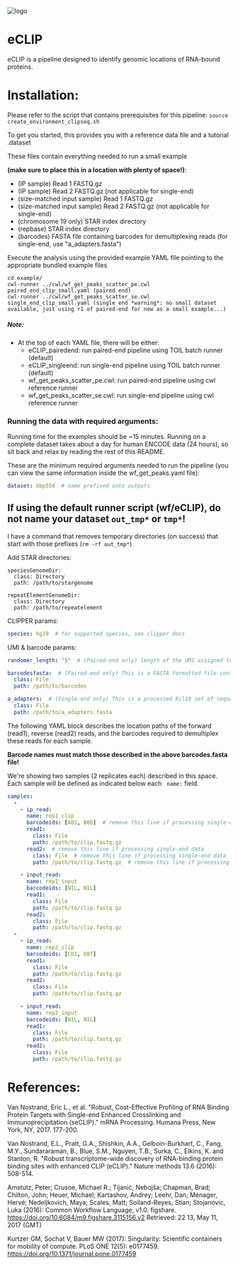 ![logo](https://github.com/YeoLab/eclip/blob/master/eCLIP-flowchart.png)

# eCLIP

eCLIP is a pipeline designed to identify genomic locations of RNA-bound proteins.
 
# Installation:

Please refer to the script that contains prerequisites for this pipeline:
```source create_environment_clipseq.sh```

To get you started, this provides you with a reference data file and a tutorial
.dataset

These files contain everything needed to run a small example

<b>(make sure to place this in a location with plenty of space!)</b>:
- (IP sample) Read 1 FASTQ.gz
- (IP sample) Read 2 FASTQ.gz (not applicable for single-end)
- (size-matched input sample) Read 1 FASTQ.gz
- (size-matched input sample) Read 2 FASTQ.gz (not applicable for single-end)
- (chromosome 19 only) STAR index directory
- (repbase) STAR index directory
- (barcodes) FASTA file containing barcodes for demultiplexing reads (for single-end, use "a_adapters.fasta")

Execute the analysis using the provided example YAML file pointing to the appropriate bundled example files
```
cd example/
cwl-runner ../cwl/wf_get_peaks_scatter_pe.cwl paired_end_clip_small.yaml (paired end)
cwl-runner ../cwl/wf_get_peaks_scatter_se.cwl single_end_clip_small.yaml (single end *warning*: no small dataset available, just using r1 of paired-end for now as a small example...)
```

##### Note:
- At the top of each YAML file, there will be either:
  - eCLIP_pairedend: run paired-end pipeline using TOIL batch runner (default)
  - eCLIP_singleend: run single-end pipeline using TOIL batch runner (default)
  - wf_get_peaks_scatter_pe.cwl: run paired-end pipeline using cwl reference runner
  - wf_get_peaks_scatter_se.cwl: run single-end pipeline using cwl reference runner

### Running the data with required arguments:

Running time for the examples should be ~15 minutes.
Running on a complete dataset takes about a day for human ENCODE data 
(24 hours), so sit back and relax by reading the rest of this README.

These are the minimum required arguments needed to run the pipeline 
(you can view the same information inside the wf_get_peaks.yaml file):

```YAML
dataset: kbp550  # name prefixed onto outputs
```
## If using the default runner script (wf/eCLIP), do not name your dataset ```out_tmp*``` or ```tmp*```!
I have a command that removes temporary directories (on success) that start with those prefixes (```rm -rf out_tmp*```)

Add STAR directories:
```
speciesGenomeDir:
  class: Directory
  path: /path/to/stargenome

repeatElementGenomeDir:
  class: Directory
  path: /path/to/repeatelement
```

CLIPPER params:
```YAML
species: hg19  # for supported species, see clipper docs
```

UMI & barcode params:
```YAML
randomer_length: "5"  # (Paired-end only) length of the UMI assigned to each read

barcodesfasta:  # (Paired-end only) This is a FASTA formatted file containing the barcodes we will use to demultiplex our FASTQ's:
  class: File
  path: /path/to/barcodes

a_adapters:  # (Single-end only) This is a processed Ril19 set of sequences to be trimmed from SE reads
  class: File
  path: /path/to/a_adapters.fasta
```

The following YAML block describes the location paths of the forward (read1),
reverse (read2) reads, and the barcodes required to demultiplex these reads for
each sample. 

<b>Barcode names must match those described in the above barcodes.fasta file!</b>

We're showing two samples (2 replicates each) described in this space.
Each sample will be defined as indicated below each ``` name:``` field.

```YAML
samples:
  -
    - ip_read:
      name: rep1_clip
      barcodeids: [A01, B06]  # remove this line if processing single-end data
      read1:
        class: File
        path: /path/to/clip.fastq.gz
      read2:  # remove this line if processing single-end data
        class: File  # remove this line if processing single-end data
        path: /path/to/clip.fastq.gz  # remove this line if processing single-end data

    - input_read:
      name: rep1_input
      barcodeids: [NIL, NIL]
      read1:
        class: File
        path: /path/to/clip.fastq.gz
      read2:
        class: File
        path: /path/to/clip.fastq.gz
  -
    - ip_read:
      name: rep2_clip
      barcodeids: [C01, D8f]
      read1:
        class: File
        path: /path/to/clip.fastq.gz
      read2:
        class: File
        path: /path/to/clip.fastq.gz

    - input_read:
      name: rep2_input
      barcodeids: [NIL, NIL]
      read1:
        class: File
        path: /path/to/clip.fastq.gz
      read2:
        class: File
        path: /path/to/clip.fastq.gz

```


# References:

Van Nostrand, Eric L., et al. "Robust, Cost-Effective Profiling of RNA Binding Protein Targets with Single-end Enhanced Crosslinking and Immunoprecipitation (seCLIP)." mRNA Processing. Humana Press, New York, NY, 2017. 177-200.

Van Nostrand, E.L., Pratt, G.A., Shishkin, A.A., Gelboin-Burkhart, C., Fang, M.Y., Sundararaman, B., Blue, S.M., Nguyen, T.B., Surka, C., Elkins, K. and Stanton, R. "Robust transcriptome-wide discovery of RNA-binding protein binding sites with enhanced CLIP (eCLIP)." Nature methods 13.6 (2016): 508-514.

Amstutz, Peter; Crusoe, Michael R.; Tijanić, Nebojša; Chapman, Brad; Chilton, John; Heuer, Michael; Kartashov, Andrey; Leehr, Dan; Ménager, Hervé; Nedeljkovich, Maya; Scales, Matt; Soiland-Reyes, Stian; Stojanovic, Luka (2016): Common Workflow Language, v1.0. 
figshare. https://doi.org/10.6084/m9.figshare.3115156.v2
Retrieved: 22 13, May 11, 2017 (GMT)

Kurtzer GM, Sochat V, Bauer MW (2017): Singularity: Scientific containers for mobility of compute. 
PLoS ONE 12(5): e0177459. https://doi.org/10.1371/journal.pone.0177459
